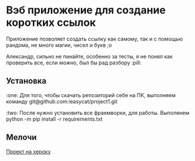# Вэб приложение для создание коротких ссылок

<p>Приложение позволяет создать ссылку как самому, так и с помощью рандома, не много магии, чисел и букв ;o</p>
<p>Александр, сильно не пинайте, особенно за тесты, я не понял как проверить все, если можно, был бы рад разбору :pill:</p>

## Установка

<p>:one: Для того, чтобы скачать репозиторий себе на ПК, выполняем команду git@github.com:ieasycat/project1.git</p>
<p>:two: После нужно установить все фраемворки, для работы. Выполянем python -m pip install -r requirements.txt</p>

## Мелочи

[Проект на хероку](https://tms-link-shortening.herokuapp.com)
